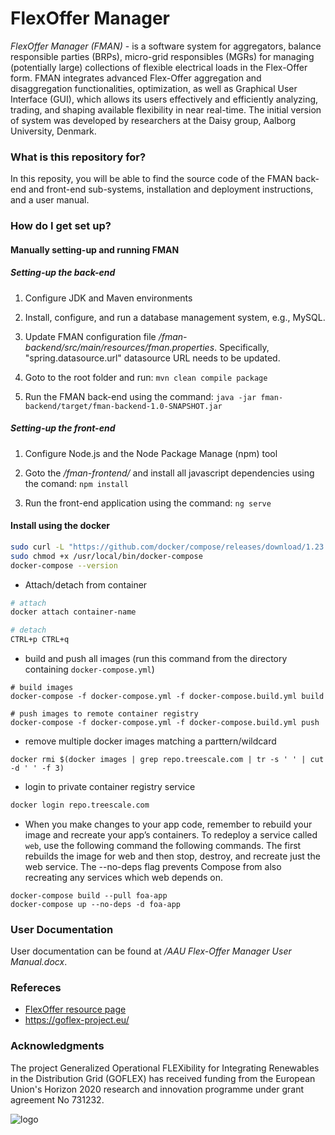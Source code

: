 # FlexOffer Manager #

*FlexOffer Manager (FMAN)* - is a software system for aggregators, balance responsible parties (BRPs), micro-grid responsibles (MGRs) for managing (potentially large) collections of flexible electrical loads in the Flex-Offer form. FMAN integrates advanced Flex-Offer aggregation and disaggregation functionalities, optimization, as well as Graphical User Interface (GUI), which allows its users effectively and efficiently analyzing, trading, and shaping available flexibility in near real-time. The initial version of system was developed by researchers at the Daisy group, Aalborg University, Denmark.

### What is this repository for? ###

In this reposity, you will be able to find the source code of the FMAN back-end and front-end sub-systems, installation and deployment instructions, 
and a user manual.

### How do I get set up? ###

#### Manually setting-up and running FMAN ####

##### Setting-up the back-end #####

1. Configure JDK and Maven environments

2. Install, configure, and run a database management system, e.g., MySQL.

3. Update FMAN configuration file _/fman-backend/src/main/resources/fman.properties_. Specifically, "spring.datasource.url" datasource URL needs to be updated.

4. Goto to the root folder and run: 
	```mvn clean compile package```
	
5. Run the FMAN back-end using the command:
	```java -jar fman-backend/target/fman-backend-1.0-SNAPSHOT.jar```

##### Setting-up the front-end #####
 
1. Configure Node.js and the Node Package Manage (npm) tool

2. Goto the _/fman-frontend/_ and install all javascript dependencies using the comand:
    ```npm install```

3. Run the front-end application using the command:
   ```ng serve```


#### Install using the docker ####
```bash
sudo curl -L "https://github.com/docker/compose/releases/download/1.23.1/docker-compose-$(uname -s)-$(uname -m)" -o /usr/local/bin/docker-compose
sudo chmod +x /usr/local/bin/docker-compose
docker-compose --version
```

* Attach/detach from container
```bash
# attach
docker attach container-name

# detach
CTRL+p CTRL+q
```

* build and push all images (run this command from the directory containing `docker-compose.yml`)
```
# build images
docker-compose -f docker-compose.yml -f docker-compose.build.yml build

# push images to remote container registry
docker-compose -f docker-compose.yml -f docker-compose.build.yml push
```

* remove multiple docker images matching a parttern/wildcard
```
docker rmi $(docker images | grep repo.treescale.com | tr -s ' ' | cut -d ' ' -f 3)
```

* login to private container registry service
```bash
docker login repo.treescale.com
```

* When you make changes to your app code, remember to rebuild your image and recreate your app’s containers. To redeploy a service called `web`, use the following command the following commands. The first rebuilds the image for web and then stop, destroy, and recreate just the web service. The --no-deps flag prevents Compose from also recreating any services which web depends on.
```
docker-compose build --pull foa-app
docker-compose up --no-deps -d foa-app
```

### User Documentation ###

User documentation can be found at _/AAU Flex-Offer Manager User Manual.docx_.

### Refereces ###

* [FlexOffer resource page](https://www.daisy.aau.dk/flexoffers/)
* https://goflex-project.eu/


### Acknowledgments ###

The project Generalized Operational FLEXibility for Integrating Renewables in the Distribution Grid (GOFLEX) has received funding from the European Union's Horizon 2020 research and innovation programme under grant agreement No 731232. 

![logo](https://goflex-project.eu/global/images/eu.png)
